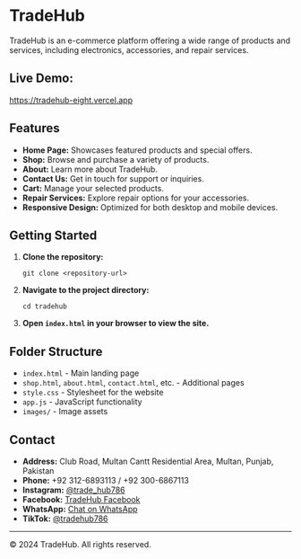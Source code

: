 # TradeHub

TradeHub is an e-commerce platform offering a wide range of products and services, including electronics, accessories, and repair services.
## Live Demo:
https://tradehub-eight.vercel.app
## Features

- **Home Page:** Showcases featured products and special offers.
- **Shop:** Browse and purchase a variety of products.
- **About:** Learn more about TradeHub.
- **Contact Us:** Get in touch for support or inquiries.
- **Cart:** Manage your selected products.
- **Repair Services:** Explore repair options for your accessories.
- **Responsive Design:** Optimized for both desktop and mobile devices.

## Getting Started

1. **Clone the repository:**
   ```
   git clone <repository-url>
   ```
2. **Navigate to the project directory:**
   ```
   cd tradehub
   ```
3. **Open `index.html` in your browser to view the site.**

## Folder Structure

- `index.html` - Main landing page
- `shop.html`, `about.html`, `contact.html`, etc. - Additional pages
- `style.css` - Stylesheet for the website
- `app.js` - JavaScript functionality
- `images/` - Image assets

## Contact

- **Address:** Club Road, Multan Cantt Residential Area, Multan, Punjab, Pakistan
- **Phone:** +92 312-6893113 / +92 300-6867113
- **Instagram:** [@trade_hub786](https://www.instagram.com/trade_hub786)
- **Facebook:** [TradeHub Facebook](https://www.facebook.com/share/Gag3n5zty3cSfveh/?mibextid=LQQJ4d)
- **WhatsApp:** [Chat on WhatsApp](https://wa.me/+923126893113)
- **TikTok:** [@tradehub786](https://www.tiktok.com/@tradehub786?_t=8q3DC6mmMMc&_r=1)

---

© 2024 TradeHub. All rights reserved.
